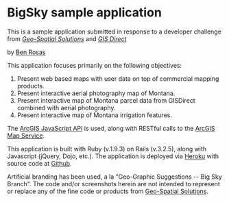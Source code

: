 # BigSky sample application

This is a sample application submitted in response to a developer challenge from
[*Geo-Spatial Solutions*](http://geospatialsolutions.com) and [*GIS Direct*](http://gisdirect.com)

by [Ben Rosas](http://github.com/ballPointPenguin)

This application focuses primarily on the following objectives:
1. Present web based maps with user data on top of commercial mapping products. 
2. Present interactive aerial photography map of Montana. 
3. Present interactive map of Montana parcel data from GISDirect combined with aerial photography. 
4. Present interactive map of Montana irrigation features. 

The [ArcGIS JavaScript API](http://help.arcgis.com/en/webapi/javascript/arcgis) is used,
along with RESTful calls to the [ArcGIS Map Service](http://resources.esri.com/help/9.3/arcgisserver/apis/rest/index.html).

This application is built with Ruby (v.1.9.3) on Rails (v.3.2.5), along with Javascript (jQuery, Dojo, etc.).
The application is deployed via [Heroku](http://ggs-bigsky.herokuapp.com) with source code at [Github](http://www.github.com/ballPointPenguin/bigsky).

Artificial branding has been used, a la "Geo-Graphic Suggestions -- Big Sky Branch".
The code and/or screenshots herein are not intended to represent or replace
any of the fine code or products from [Geo-Spatial Solutions](http://geospatialsolutions.com).
